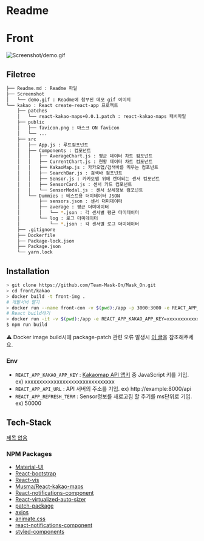# Readme

# Front

![Screenshot/demo.gif](Screenshot/demo.gif)

## Filetree

```bash
├── Readme.md : Readme 파일
├── Screemshot
│   └── demo.gif : Readme에 첨부된 데모 gif 이미지
└── kakao : React create-react-app 프로젝트
    ├── patches
    │   └── react-kakao-maps+0.0.1.patch : react-kakao-maps 패치파일
    ├── public
    │   ├── favicon.png : 마스크 ON favicon
    │   └── ...
    ├── src
    │   ├── App.js : 루트컴포넌트
    │   ├── Components : 컴포넌트
    │   │   ├── AverageChart.js : 평균 데이터 차트 컴포넌트
    │   │   ├── CurrentChart.js : 현황 데이터 차트 컴포넌트
    │   │   ├── KakaoMap.js : 카카오맵/검색바를 띄우는 컴포넌트
    │   │   ├── SearchBar.js : 검색바 컴포넌트
    │   │   ├── Sensor.js : 카카오맵 위에 렌더되는 센서 컴포넌트
    │   │   ├── SensorCard.js : 센서 카드 컴포넌트
    │   │   └── SensorModal.js : 센서 상세정보 컴포넌트
    │   └── Dummies : 테스트용 더미데이터 JSON
    │       ├── sensors.json : 센서 더미데이터
    │       ├── average : 평균 더미데이터
    │       │   └── *.json : 각 센서별 평균 더미데이터
    │       └── log : 로그 더미데이터
    │           └── *.json : 각 센서별 로그 더미데이터
    ├── .gitignore
    ├── Dockerfile
    ├── Package-lock.json
    ├── Package.json
    └── yarn.lock
```

## Installation

```bash
> git clone https://github.com/Team-Mask-On/Mask_On.git
> cd front/kakao
> docker build -t front-img .
# 개발서버 열기
> docker run --name front-con -v $(pwd):/app -p 3000:3000 -e REACT_APP_KAKAO_APP_KEY=xxxxxxxxxxxxxxxxxxxxxxxxxxxxxxx -e REACT_APP_API_URL=http://example:8000 -e REACT_APP_REFRESH_TERM=50000 front-img
# React build하기
> docker run -it -v $(pwd):/app -e REACT_APP_KAKAO_APP_KEY=xxxxxxxxxxxxxxxxxxxxxxxxxxxxxxx -e REACT_APP_API_URL=http://example:8000 -e REACT_APP_REFRESH_TERM=50000 front-img bash
$ npm run build
```

⚠️ Docker image build시에 package-patch 관련 오류 발생시 [이 글](https://github.com/ds300/patch-package/issues/185)을 참조해주세요.

### Env

- `REACT_APP_KAKAO_APP_KEY` : [Kakaomap API 앱키](https://developers.kakao.com/console/app) 중 JavaScript 키를 기입. ex) xxxxxxxxxxxxxxxxxxxxxxxxxxxxxxx
- `REACT_APP_API_URL` : API 서버의 주소를 기입. ex) http://example:8000/api
- `REACT_APP_REFRESH_TERM` : Sensor정보를 새로고침 할 주기를 ms단위로 기입. ex) 50000

## Tech-Stack

[제목 없음](https://www.notion.so/d3214d4bf47d479cabf9c13ec901b87f)

### NPM Packages

- [Material-UI](https://github.com/mui-org/material-ui)
- [React-bootstrap](https://react-bootstrap.github.io/getting-started/introduction/)
- [React-vis](https://github.com/uber/react-vis)
- [Musma/React-kakao-maps](https://github.com/Musma/react-kakao-maps)
- [React-notifications-component](https://github.com/teodosii/react-notifications-component)
- [React-virtualized-auto-sizer](https://github.com/bvaughn/react-virtualized-auto-sizer)
- [patch-package](https://github.com/ds300/patch-package)
- [axios](https://github.com/axios/axios)
- [animate.css](https://github.com/animate-css/animate.css)
- [react-notifications-component](https://github.com/teodosii/react-notifications-component)
- [styled-components](https://github.com/styled-components/styled-components)